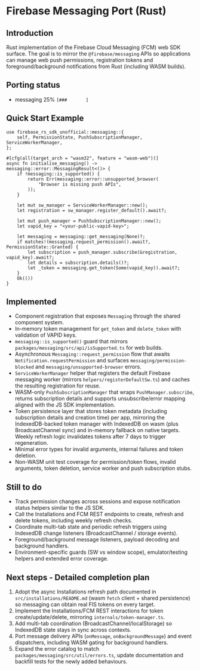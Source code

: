 # Firebase Messaging Port (Rust)

## Introduction

Rust implementation of the Firebase Cloud Messaging (FCM) web SDK surface. The goal is to mirror the `@firebase/messaging` APIs so applications can manage web push permissions, registration tokens and foreground/background notifications from Rust (including WASM builds).

## Porting status

- messaging 25% `[###       ]`

## Quick Start Example

```rust,no_run
use firebase_rs_sdk_unofficial::messaging::{
    self, PermissionState, PushSubscriptionManager, ServiceWorkerManager,
};

#[cfg(all(target_arch = "wasm32", feature = "wasm-web"))]
async fn initialise_messaging() -> messaging::error::MessagingResult<()> {
    if !messaging::is_supported() {
        return Err(messaging::error::unsupported_browser(
            "Browser is missing push APIs",
        ));
    }

    let mut sw_manager = ServiceWorkerManager::new();
    let registration = sw_manager.register_default().await?;

    let mut push_manager = PushSubscriptionManager::new();
    let vapid_key = "<your-public-vapid-key>";

    let messaging = messaging::get_messaging(None)?;
    if matches!(messaging.request_permission().await?, PermissionState::Granted) {
        let subscription = push_manager.subscribe(&registration, vapid_key).await?;
        let details = subscription.details()?;
        let _token = messaging.get_token(Some(vapid_key)).await?;
    }
    Ok(())
}
```

## Implemented

- Component registration that exposes `Messaging` through the shared component system.
- In-memory token management for `get_token` and `delete_token` with validation of VAPID keys.
- `messaging::is_supported()` guard that mirrors `packages/messaging/src/api/isSupported.ts` for web builds.
- Asynchronous `Messaging::request_permission` flow that awaits `Notification.requestPermission` and surfaces
  `messaging/permission-blocked` and `messaging/unsupported-browser` errors.
- `ServiceWorkerManager` helper that registers the default Firebase messaging worker (mirrors
  `helpers/registerDefaultSw.ts`) and caches the resulting registration for reuse.
- WASM-only `PushSubscriptionManager` that wraps `PushManager.subscribe`, returns subscription details and supports
  unsubscribe/error mapping aligned with the JS SDK implementation.
- Token persistence layer that stores token metadata (including subscription details and creation time) per app,
  mirroring the IndexedDB-backed token manager with IndexedDB on wasm (plus BroadcastChannel sync) and in-memory
  fallback on native targets. Weekly refresh logic invalidates tokens after 7 days to trigger regeneration.
- Minimal error types for invalid arguments, internal failures and token deletion.
- Non-WASM unit test coverage for permission/token flows, invalid arguments, token deletion, service worker and push
  subscription stubs.

## Still to do

- Track permission changes across sessions and expose notification status helpers similar to the JS SDK.
- Call the Installations and FCM REST endpoints to create, refresh and delete tokens, including weekly refresh checks.
- Coordinate multi-tab state and periodic refresh triggers using IndexedDB change listeners (BroadcastChannel / storage events).
- Foreground/background message listeners, payload decoding and background handlers.
- Environment-specific guards (SW vs window scope), emulator/testing helpers and extended error coverage.

## Next steps - Detailed completion plan

1. Adopt the async Installations refresh path documented in `src/installations/README.md` (wasm `fetch` client + shared persistence) so messaging can obtain real FIS tokens on every target.
2. Implement the Installations/FCM REST interactions for token create/update/delete, mirroring `internals/token-manager.ts`.
3. Add multi-tab coordination (BroadcastChannel/localStorage) so IndexedDB state stays in sync across contexts.
4. Port message delivery APIs (`onMessage`, `onBackgroundMessage`) and event dispatchers, including WASM gating for background handlers.
5. Expand the error catalog to match `packages/messaging/src/util/errors.ts`, update documentation and backfill tests for the newly added behaviours.
